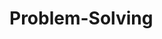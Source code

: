 # Problem-Solving

<!-- #### Solutions For Some Problems From:
    1.FE-CU training
    2.acmASCIS Contests and Sheets on Codeforce
    3.CodeForce's contests
    4.Assuit's Sheet -->


